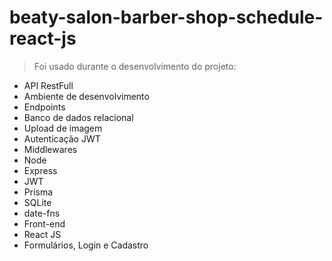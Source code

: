# beaty-salon-barber-shop-schedule-react-js

> Foi usado durante o desenvolvimento do projeto:

* API RestFull
* Ambiente de desenvolvimento
* Endpoints 
* Banco de dados relacional 
* Upload de imagem
* Autenticação JWT 
* Middlewares
* Node
* Express
* JWT 
* Prisma
* SQLite
* date-fns
* Front-end
* React JS
* Formulários, Login e Cadastro
